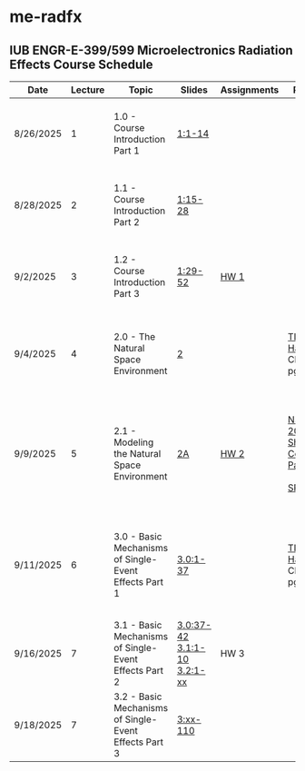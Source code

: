 # me-radfx
## IUB ENGR-E-399/599 Microelectronics Radiation Effects Course Schedule

|Date|Lecture|Topic|Slides|Assignments|Reading|Due|Video Link|
|---|---|---|---|---|---|---|---|
|8/26/2025|1|1.0 - Course Introduction Part 1|[1:1-14](../Slides/01-Course_Introduction/01-Course_Introduction.pdf)||||[1.0 - ME RADFX Lecture 1: Course Introduction Part 1](https://iu.mediaspace.kaltura.com/media/t/1_62r6bi8z)|
|8/28/2025|2|1.1 - Course Introduction Part 2|[1:15-28](../Slides/01-Course_Introduction/01-Course_Introduction.pdf)||||[1.1 - ME RADFX Lecture 2: Course Introduction Part 2](https://iu.mediaspace.kaltura.com/media/t/1_ypdppb1t)|
|9/2/2025|3|1.2 - Course Introduction Part 3|[1:29-52](../Slides/01-Course_Introduction/01-Course_Introduction.pdf)|[HW 1](../HW/HW_01.md)|||[1.2 - ME RADFX Lecture 3: Course Introduction Part 3](https://iu.mediaspace.kaltura.com/media/t/1_n089qlgc)|
|9/4/2025|4|2.0 - The Natural Space Environment|[2](../Slides/02-Natural_Space_Environment/02-Natural_Space_Radiation_Environment.pdf)||[TI Handbook](../Reference_Material/radeffects_handbook_TI.pdf): Chp. 1, pg. 4-24|[HW 1](../HW/HW_01.md)|[2.0 - ME RADFX Lecture 4: The Natural Space Radiation Environment](https://iu.mediaspace.kaltura.com/media/t/1_6xkrbsat)|
|9/9/2025|5|2.1 - Modeling the Natural Space Environment|[2A](../Slides/02-Natural_Space_Environment/02A-Natural_Space_Radiation_Environment_Activity.pdf)|[HW 2](../HW/HW_02.md)|[NSREC 2018 Short Course Part I](./NSREC_SC_Y2018.pdf)<br /><br />[SPENVIS](https://www.spenvis.oma.be/intro.php)|Quiz 1|[2.1 - ME RADFX Lecture 5: Modeling the Natural Space Radiation Environment Using SPENVIS](https://iu.mediaspace.kaltura.com/media/t/1_qhr69qxk)|
|9/11/2025|6|3.0 - Basic Mechanisms of Single-Event Effects Part 1|[3.0:1-37](../Slides/03-Single-Event-Effects/03.0-SEE_General_Principles.pdf)||[TI Handbook](../Reference_Material/radeffects_handbook_TI.pdf): Chp. 2, pg. 25-37 |[HW 2](../HW/HW_02.md)|[3.0 - ME RADFX Lecture 6: SEE Part 1 (Background, Charge Generation, Charge Collection)](https://iu.mediaspace.kaltura.com/media/t/1_0rnl6ii7)|
|9/16/2025|7|3.1 - Basic Mechanisms of Single-Event Effects Part 2|[3.0:37-42](../Slides/03-Single-Event-Effects/03.0-SEE_General_Principles.pdf)<br />[3.1:1-10](../Slides/03-Single-Event-Effects/03.1-SEE_TCAD_Modeling_Examples.pdf)<br />[3.2:1-xx](../Slides/03-Single-Event-Effects/03.2-SEE_Facilities.pdf)|HW 3||||
|9/18/2025|7|3.2 - Basic Mechanisms of Single-Event Effects Part 3|[3:xx-110](../Slides/03-Single-Event-Effects/03.0-SEE_General_Principles.pdf)|||Quiz 2||